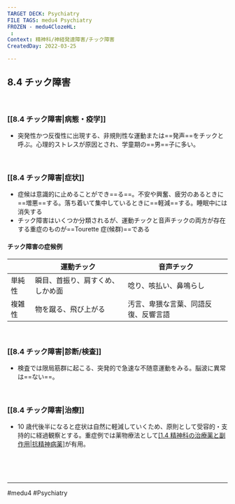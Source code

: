 ```yaml
---
TARGET DECK: Psychiatry
FILE TAGS: medu4 Psychiatry
FROZEN - medu4ClozeHL:
 : 
Context: 精神科/神経発達障害/チック障害
CreatedDay: 2022-03-25

---
```


## 8.4 チック障害

<br>

### [[8.4 チック障害|病態・疫学]]
* 突発性かつ反復性に出現する、非規則性な運動または==発声==をチックと呼ぶ。心理的ストレスが原因とされ、学童期の==男==子に多い。
 
<!--ID: 1648705157880-->


<br>

### [[8.4 チック障害|症状]]
* 症候は意識的に止めることができ==る==。不安や興奮、疲労のあるときに==増悪==する。落ち着いて集中しているときに==軽減==する。睡眠中には消失する
* チック障害はいくつか分類されるが、運動チックと音声チックの両方が存在する重症のものが==Tourette 症(候群)==である
#### チック障害の症候例
| |運動チック|音声チック|
|---|---|---|
|単純性|瞬目、首振り、肩すくめ、しかめ面|唸り、咳払い、鼻鳴らし|
|複雑性|物を蹴る、飛び上がる|汚言、卑猥な言葉、同語反復、反響言語|
<!--ID: 1648705157887-->




<br>

### [[8.4 チック障害|診断/検査]]
* 検査では限局筋群に起こる、突発的で急速な不随意運動をみる。脳波に異常は==ない==。
<!--ID: 1648705157895-->




<br>

### [[8.4 チック障害|治療]]
* 10 歳代後半になると症状は自然に軽減していくため、原則として受容的・支持的に経過観察とする。重症例では薬物療法として[[1.4 精神科の治療薬と副作用|抗精神病薬]](==ハロペリドール==)が有用。
<!--ID: 1648705157901-->





<br><br><br>

---
#medu4 #Psychiatry 